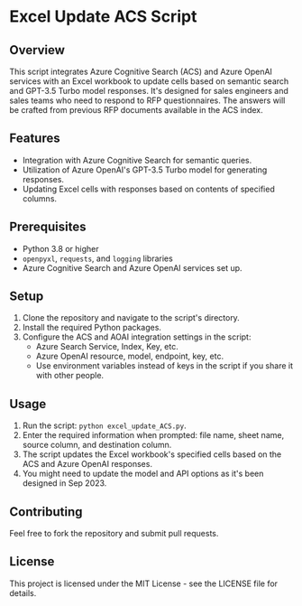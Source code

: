 # Excel Update ACS Script

## Overview
This script integrates Azure Cognitive Search (ACS) and Azure OpenAI services with an Excel workbook to update cells based on semantic search and GPT-3.5 Turbo model responses.
It's designed for sales engineers and sales teams who need to respond to RFP questionnaires. The answers will be crafted from previous RFP documents available in the ACS index.

## Features
- Integration with Azure Cognitive Search for semantic queries.
- Utilization of Azure OpenAI's GPT-3.5 Turbo model for generating responses.
- Updating Excel cells with responses based on contents of specified columns.

## Prerequisites
- Python 3.8 or higher
- `openpyxl`, `requests`, and `logging` libraries
- Azure Cognitive Search and Azure OpenAI services set up.

## Setup
1. Clone the repository and navigate to the script's directory.
2. Install the required Python packages.
3. Configure the ACS and AOAI integration settings in the script:
   - Azure Search Service, Index, Key, etc.
   - Azure OpenAI resource, model, endpoint, key, etc.
   - Use environment variables instead of keys in the script if you share it with other people.

## Usage
1. Run the script: `python excel_update_ACS.py`.
2. Enter the required information when prompted: file name, sheet name, source column, and destination column.
3. The script updates the Excel workbook's specified cells based on the ACS and Azure OpenAI responses.
4. You might need to update the model and API options as it's been designed in Sep 2023.

## Contributing
Feel free to fork the repository and submit pull requests.

## License
This project is licensed under the MIT License - see the LICENSE file for details.
